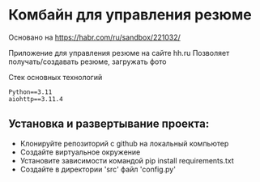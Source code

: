 # Комбайн для управления резюме

Основано на https://habr.com/ru/sandbox/221032/

Приложение для управления резюме на сайте hh.ru
Позволяет получать/создавать резюме, загружать фото

Стек основных технологий
```
Python==3.11
aiohttp==3.11.4
```
## Установка и развертывание проекта:
* Клонируйте репозиторий с github на локальный компьютер
* Создайте виртуальное окружение
* Установите зависимости командой pip install requirements.txt
* Создайте в директории 'src' файл 'config.py'
